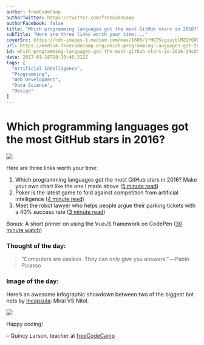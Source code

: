 ```yaml
---
author: freeCodeCamp
authorTwitter: https://twitter.com/freeCodeCamp
authorFacebook: false
title: "Which programming languages got the most GitHub stars in 2016?"
subTitle: "Here are three links worth your time:..."
coverSrc: https://cdn-images-1.medium.com/max/1600/1*MGTSvgiujblMZQYG9Rvchw.png
url: https://medium.freecodecamp.org/which-programming-languages-got-the-most-github-stars-in-2016-34cd556dfe10
id: which-programming-languages-got-the-most-github-stars-in-2016-34cd556dfe10
date: 2017-01-18T18:10:46.512Z
tags: [
  "Artificial Intelligence",
  "Programming",
  "Web Development",
  "Data Science",
  "Design"
]
---
```

# Which programming languages got the most GitHub stars in 2016?



![](https://cdn-images-1.medium.com/max/1600/1*MGTSvgiujblMZQYG9Rvchw.png)



Here are three links worth your time:

1.  Which programming languages got the most GitHub stars in 2016? Make your own chart like the one I made above ([5 minute read](http://bit.ly/2k0jq6s))
2.  Poker is the latest game to fold against competition from artificial intelligence ([4 minute read](http://bit.ly/2iEGSVx))
3.  Meet the robot lawyer who helps people argue their parking tickets with a 40% success rate ([3 minute read](http://n.pr/2iBz8IH))

Bonus: A short primer on using the VueJS framework on CodePen ([30 minute watch](http://bit.ly/2jxiwl9))

### Thought of the day:

> “Computers are useless. They can only give you answers.” — Pablo Picasso

### Image of the day:

Here’s an awesome infographic showdown between two of the biggest bot nets by [Incapsula](https://www.incapsula.com/blog/mirai-vs-nitol-infographic.html): Mirai VS Nitol.



![](https://cdn-images-1.medium.com/max/1600/1*YuE_6BkPfLlVYH4OJA5WJw.jpeg)



Happy coding!

– Quincy Larson, teacher at [freeCodeCamp](http://bit.ly/2j7Q1dN)








